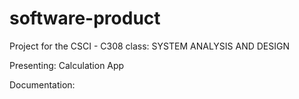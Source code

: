 # software-product
<!DOCTYPE html>
<html>
  <body>
  <head>Project for the CSCI - C308 class: SYSTEM ANALYSIS AND DESIGN</head>
  <p>Presenting: Calculation App</p>
  <p>Documentation: </p>
  </body>
</html>
